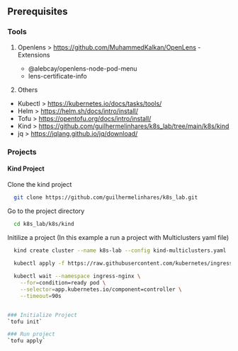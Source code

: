 
## Prerequisites

### Tools

  1. Openlens > https://github.com/MuhammedKalkan/OpenLens
    - Extensions
      - @alebcay/openlens-node-pod-menu
      - lens-certificate-info
      
  2. Others
  - Kubectl > https://kubernetes.io/docs/tasks/tools/
  - Helm > https://helm.sh/docs/intro/install/
  - Tofu > https://opentofu.org/docs/intro/install/
  - Kind > https://github.com/guilhermelinhares/k8s_lab/tree/main/k8s/kind
  - jq > https://jqlang.github.io/jq/download/

### Projects
#### Kind Project
  Clone the kind project 

  ```bash
    git clone https://github.com/guilhermelinhares/k8s_lab.git
  ```

  Go to the project directory

  ```bash
    cd k8s_lab/k8s/kind
  ```

  Initilize a project (In this example a run a project with Multiclusters yaml file)

  ```bash
    kind create cluster --name k8s-lab --config kind-multiclusters.yaml
    
    kubectl apply -f https://raw.githubusercontent.com/kubernetes/ingress-nginx/main/deploy/static/provider/kind/deploy.yaml

    kubectl wait --namespace ingress-nginx \
      --for=condition=ready pod \
      --selector=app.kubernetes.io/component=controller \
      --timeout=90s
  

### Initialize Project
`tofu init`

### Run project
`tofu apply`